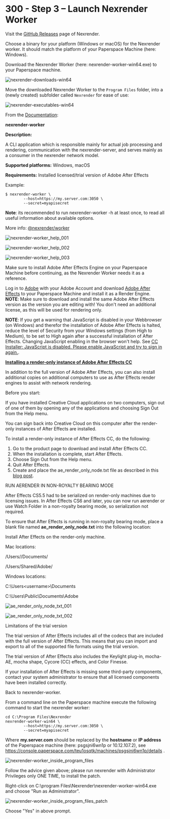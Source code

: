 # 300 - Step 3 – Launch Nexrender Worker

Visit the [GitHub Releases](https://github.com/inlife/nexrender/releases) page of Nexrender.

Choose a binary for your platform (Windows or macOS) for the Nexrender worker. It should match the platform of your Paperspace Machine (here: Windows).

Download the Nexrender Worker (here: nexrender-worker-win64.exe) to your Paperspace machine.

![nexrender-downloads-win64](https://github.com/vanHeemstraSystems/nexrender/assets/1499433/9d4e864c-5b1b-452d-835d-2dab15df9f01)

Move the downloaded Nexrender Worker to the ```Program Files``` folder, into a (newly created) subfolder called ```Nexrender``` for ease of use:

![nexrender-executables-win64](https://github.com/vanHeemstraSystems/nexrender/assets/1499433/05bd4cd2-e53f-4d1a-a589-2f4b9904f441)

From the [Documentation](https://github.com/inlife/nexrender?tab=readme-ov-file#nexrender-worker):

**nexrender-worker**

**Description:**

A CLI application which is responsible mainly for actual job processing and rendering, communication with the nexrender-server, and serves mainly as a consumer in the nexrender network model.

**Supported platforms:**
Windows, macOS

**Requirements:**
Installed licensed/trial version of Adobe After Effects

Example:

```
$ nexrender-worker \
        --host=https://my.server.com:3050 \
        --secret=myapisecret
```

**Note**: its recommended to run nexrender-worker -h at least once, to read all useful information about available options.

More info: [@nexrender/worker](https://github.com/inlife/nexrender/blob/master/packages/nexrender-worker)

![nexrender-worker_help_001](https://github.com/vanHeemstraSystems/nexrender/assets/1499433/72bd7d66-8de0-4c5b-88b9-4835bd31e80c)

![nexrender-worker_help_002](https://github.com/vanHeemstraSystems/nexrender/assets/1499433/f5c07071-d305-46d1-845e-4b43ab09a3d4)

![nexrender-worker_help_003](https://github.com/vanHeemstraSystems/nexrender/assets/1499433/4b8a3134-9292-4679-8626-5e639edcbc4a)

Make sure to install Adobe After Effects Engine on your Paperspace Machine before continuing, as the Nexrender Worker needs it as a reference.

Log in to [Adobe](https://commerce.adobe.com/store) with your Adobe Account and download [Adobe After Effects](![nexrender-executables-win64](https://github.com/vanHeemstraSystems/nexrender/assets/1499433/05bd4cd2-e53f-4d1a-a589-2f4b9904f441)) to your Paperspace Machine and install it as a Render Engine. **NOTE**: Make sure to download and install the same Adobe After Effects version as the version you are editing with! You don't need an additional license, as this will be used for rendering only.

**NOTE**: If you get a warning that JavaScript is disabled in your Webbrowser (on Windows) and therefor the installation of Adobe After Effects is halted, reduce the level of Security from your Windows settings (from High to Medium), to be set to High again after a successful installation of After Effects. Changing JavaScript enabling in the browser won't help. See [CC Installer: JavaScript is disabled. Please enable JavaScript and try to sign in again.](https://community.adobe.com/t5/download-install-discussions/cc-installer-javascript-is-disabled-please-enable-javascript-and-try-to-sign-in-again/td-p/10674497).

**[Installing a render-only instance of Adobe After Effects CC](https://helpx.adobe.com/nl/after-effects/using/setup-installation.html)**

In addition to the full version of Adobe After Effects, you can also install additional copies on additional computers to use as After Effects render engines to assist with network rendering. 

Before you start:

If you have installed Creative Cloud applications on two computers, sign out of one of them by opening any of the applications and choosing Sign Out from the Help menu.

You can sign back into Creative Cloud on this computer after the render-only instances of After Effects are installed.

To install a render-only instance of After Effects CC, do the following:

1. Go to the product page to download and install After Effects CC.
2. When the installation is complete, start After Effects.
3. Choose Sign Out from the Help menu.
4. Quit After Effects.
5. Create and place the ae_render_only_node.txt file as described in this [blog post](https://blogs.adobe.com/aftereffects/2012/06/codecs-and-the-render-engine-in-after-effects-cs6.html).

RUN AERENDER IN NON-ROYALTY BEARING MODE

After Effects CS5.5 had to be serialized on render-only machines due to licensing issues. In After Effects CS6 and later, you can now run aerender or use Watch Folder in a non-royalty bearing mode, so serialization not required.

To ensure that After Effects is running in non-royalty bearing mode, place a blank file named **ae_render_only_node.txt** into the following location:

Install After Effects on the render-only machine.

Mac locations:

/Users/<username>/Documents/

/Users/Shared/Adobe/

Windows locations:

C:\Users\<username>\Documents

C:\Users\Public\Documents\Adobe

![ae_render_only_node_txt_001](https://github.com/vanHeemstraSystems/nexrender/assets/1499433/ebb6ae1c-20ba-4460-825a-a6233761e7b2)

![ae_render_only_node_txt_002](https://github.com/vanHeemstraSystems/nexrender/assets/1499433/25582c86-7b73-4948-844b-51103b4d317b)

Limitations of the trial version

The trial version of After Effects includes all of the codecs that are included with the full version of After Effects. This means that you can import and export to all of the supported file formats using the trial version. 

The trial version of After Effects also includes the Keylight plug-in, mocha-AE, mocha shape, Cycore (CC) effects, and Color Finesse. 

If your installation of After Effects is missing some third-party components, contact your system administrator to ensure that all licensed components have been installed correctly.

Back to nexrender-worker.

From a command line on the Paperspace machine execute the following command to start the nexrender worker:

```
cd C:\Program Files\Nexrender
nexrender-worker-win64 \
        --host=https://my.server.com:3050 \
        --secret=myapisecret
```

Where **my.server.com** should be replaced by the **hostname** or **IP address** of the Paperspace machine (here: psgsjni6wn1p or 10.12.107.2), see https://console.paperspace.com/teu1osqtk/machines/psgsjni6wn1p/details .

![nexrender-worker_inside_program_files](https://github.com/vanHeemstraSystems/nexrender/assets/1499433/2e99d653-82ac-4e23-9753-c8aecbc14ef4)

Follow the advice given above; please run nexrender with Administrator Privileges only ONE TIME, to install the patch.

Right-click on C:\program Files\Nexrender\nexrender-worker-win64.exe and choose "Run as Administrator".

![nexrender-worker_inside_program_files_patch](https://github.com/vanHeemstraSystems/nexrender/assets/1499433/15a26895-8c04-417f-b775-3be360c8c40e)

Choose "Yes" in above prompt.

